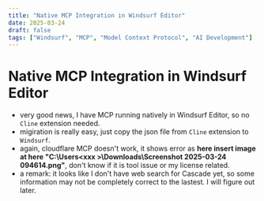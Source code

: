 ```yaml
---
title: "Native MCP Integration in Windsurf Editor"
date: 2025-03-24
draft: false
tags: ["Windsurf", "MCP", "Model Context Protocol", "AI Development"]
---
```


# Native MCP Integration in Windsurf Editor

- very good news, I have MCP running natively in Windsurf Editor, so no `Cline` extension needed.
- migiration is really easy, just copy the json file from `Cline` extension to `Windsurf`.
- again, cloudflare MCP doesn't work, it shows error as **here insert image at here "C:\Users\<xxx >\Downloads\Screenshot 2025-03-24 094614.png"**, don't know if it is tool issue or my license related.
- a remark: it looks like I don't have web search for Cascade yet, so some information may not be completely correct to the lastest. I will figure out later.